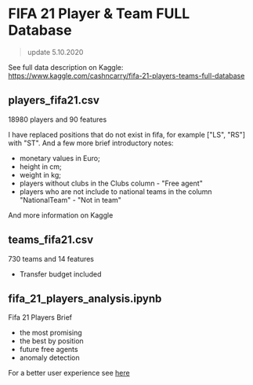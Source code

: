 # FIFA 21 Player & Team FULL Database

> update 5.10.2020

See full data description on Kaggle: https://www.kaggle.com/cashncarry/fifa-21-players-teams-full-database

## players_fifa21.csv

18980 players and 90 features

I have replaced positions that do not exist in fifa, for example \["LS", "RS"] with "ST".
And a few more brief introductory notes:

- monetary values in Euro;
- height in cm;
- weight in kg;
- players without clubs in the Clubs column - "Free agent"
- players who are not include to national teams in the column "NationalTeam" - "Not in team"

And more information on Kaggle

## teams_fifa21.csv

730 teams and 14 features

+ Transfer budget included

## fifa_21_players_analysis.ipynb

Fifa 21 Players Brief

- the most promising
- the best by position
- future free agents
- anomaly detection

For a better user experience see [here](https://nbviewer.jupyter.org/github/cnc8/fifa_21_database/blob/main/fifa_21_players_analysis.ipynb)

